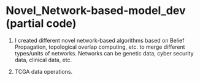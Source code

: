 # Novel_Network-based-model_dev (partial code)
1. I created different novel network-based algorithms based on Belief Propagation, topological overlap computing, etc. to merge different types/units of networks. Networks can be genetic data, cyber security data, clinical data, etc.

2. TCGA data operations.
